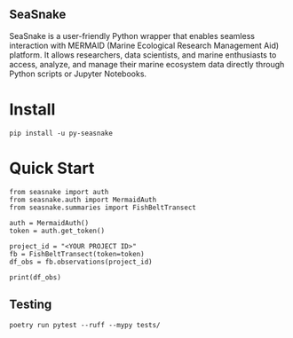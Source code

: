 SeaSnake
--------

SeaSnake is a user-friendly Python wrapper that enables seamless interaction with MERMAID (Marine Ecological Research Management Aid) platform. It allows researchers, data scientists, and marine enthusiasts to access, analyze, and manage their marine ecosystem data directly through Python scripts or Jupyter Notebooks.


# Install

`pip install -u py-seasnake`


# Quick Start

```
from seasnake import auth
from seasnake.auth import MermaidAuth
from seasnake.summaries import FishBeltTransect

auth = MermaidAuth()
token = auth.get_token()

project_id = "<YOUR PROJECT ID>"
fb = FishBeltTransect(token=token)
df_obs = fb.observations(project_id)

print(df_obs)

```

## Testing

`poetry run pytest --ruff --mypy tests/`
